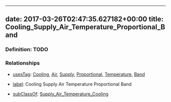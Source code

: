 
---
date: 2017-03-26T02:47:35.627182+00:00
title: Cooling_Supply_Air_Temperature_Proportional_Band
---
### Definition: TODO

### Relationships

* [usesTag](https://brickschema.org/schema/1.0/BrickFrame#usesTag): [Cooling](https://brickschema.org/schema/1.0/BrickTag#Cooling), [Air](https://brickschema.org/schema/1.0/BrickTag#Air), [Supply](https://brickschema.org/schema/1.0/BrickTag#Supply), [Proportional](https://brickschema.org/schema/1.0/BrickTag#Proportional), [Temperature](https://brickschema.org/schema/1.0/BrickTag#Temperature), [Band](https://brickschema.org/schema/1.0/BrickTag#Band)

* [label](http://www.w3.org/2000/01/rdf-schema#label): Cooling Supply Air Temperature Proportional Band

* [subClassOf](http://www.w3.org/2000/01/rdf-schema#subClassOf): [Supply_Air_Temperature_Cooling](https://brickschema.org/schema/1.0/Brick#Supply_Air_Temperature_Cooling)
